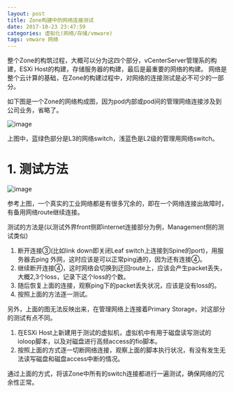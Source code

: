 ```yaml
---
layout: post
title: Zone构建中的网络连接测试
date: 2017-10-23 23:47:59
categories: 虚拟化(网络/存储/vmware)
tags: vmware 网络
---
```



整个Zone的构筑过程，大概可以分为这四个部分，vCenterServer管理系的构建，ESXi Host的构建，存储服务器的构建，最后是最重要的网络的构建。
网络是整个云计算的基础，在Zone的构建过程中，对网络的连接测试是必不可少的一部分。

如下图是一个Zone的网络构成图，因为pod内部或pod间的管理网络连接涉及到公司业务，省略了。

![image](https://user-images.githubusercontent.com/18595935/31947343-11ea0020-b90f-11e7-8166-19694127627c.png)

上图中，蓝绿色部分是L3的网络switch，浅蓝色是L2级的管理用网络switch。

# 1. 测试方法

![image](https://user-images.githubusercontent.com/18595935/31947822-2e7b4900-b910-11e7-8ab3-d615427c3e99.png)

参考上图，一个真实的工业网络都是有很多冗余的，即在一个网络连接出故障时，有备用网络route继续连接。

测试的方法是(以测试外界front侧即internet连接部分为例，Management侧的测试类似)

1. 断开连接③(比如link down即关闭Leaf switch上连接到Spine的port)，用服务器去ping 外网，这时应该是可以正常ping通的，因为还有连接④。
2. 继续断开连接④，这时网络会切换到迂回route上，应该会产生packet丢失，大概2,3个loss，记录下这个loss的个数。
3. 随后恢复上面的连接，观察ping下的packet丢失状况，应该是没有loss的。
4. 按照上面的方法逐一测试。

另外，上面的图无法反映出来，在管理网络上连接着Primary Storage，对这部分的测试有点不同。
1. 在ESXi Host上新建用于测试的虚拟机，虚拟机中有用于磁盘读写测试的ioloop脚本，以及对磁盘进行高频access的fio脚本。
2. 按照上面的方式逐一切断网络连接，观察上面的脚本执行状况，有没有发生无法读写磁盘和磁盘access中断的情况。


通过上面的方式，将该Zone中所有的switch连接都进行一遍测试，确保网络的冗余性正常。